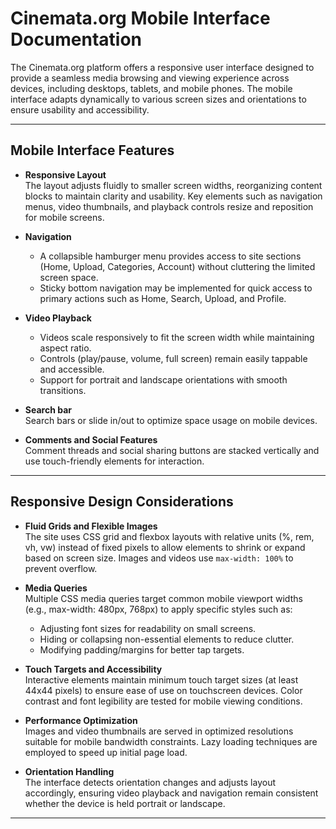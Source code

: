 # Cinemata.org Mobile Interface Documentation

The Cinemata.org platform offers a responsive user interface designed to provide a seamless media browsing and viewing experience across devices, including desktops, tablets, and mobile phones. The mobile interface adapts dynamically to various screen sizes and orientations to ensure usability and accessibility.

---

## Mobile Interface Features

- **Responsive Layout**  
  The layout adjusts fluidly to smaller screen widths, reorganizing content blocks to maintain clarity and usability. Key elements such as navigation menus, video thumbnails, and playback controls resize and reposition for mobile screens.

- **Navigation**  
  - A collapsible hamburger menu provides access to site sections (Home, Upload, Categories, Account) without cluttering the limited screen space.  
  - Sticky bottom navigation may be implemented for quick access to primary actions such as Home, Search, Upload, and Profile.

- **Video Playback**  
  - Videos scale responsively to fit the screen width while maintaining aspect ratio.  
  - Controls (play/pause, volume, full screen) remain easily tappable and accessible.  
  - Support for portrait and landscape orientations with smooth transitions.

- **Search bar**  
  Search bars or slide in/out to optimize space usage on mobile devices.

- **Comments and Social Features**  
  Comment threads and social sharing buttons are stacked vertically and use touch-friendly elements for interaction.

---

## Responsive Design Considerations

- **Fluid Grids and Flexible Images**  
  The site uses CSS grid and flexbox layouts with relative units (%, rem, vh, vw) instead of fixed pixels to allow elements to shrink or expand based on screen size. Images and videos use `max-width: 100%` to prevent overflow.

- **Media Queries**  
  Multiple CSS media queries target common mobile viewport widths (e.g., max-width: 480px, 768px) to apply specific styles such as:  
  - Adjusting font sizes for readability on small screens.  
  - Hiding or collapsing non-essential elements to reduce clutter.  
  - Modifying padding/margins for better tap targets.

- **Touch Targets and Accessibility**  
  Interactive elements maintain minimum touch target sizes (at least 44x44 pixels) to ensure ease of use on touchscreen devices. Color contrast and font legibility are tested for mobile viewing conditions.

- **Performance Optimization**  
  Images and video thumbnails are served in optimized resolutions suitable for mobile bandwidth constraints. Lazy loading techniques are employed to speed up initial page load.

- **Orientation Handling**  
  The interface detects orientation changes and adjusts layout accordingly, ensuring video playback and navigation remain consistent whether the device is held portrait or landscape.

---
